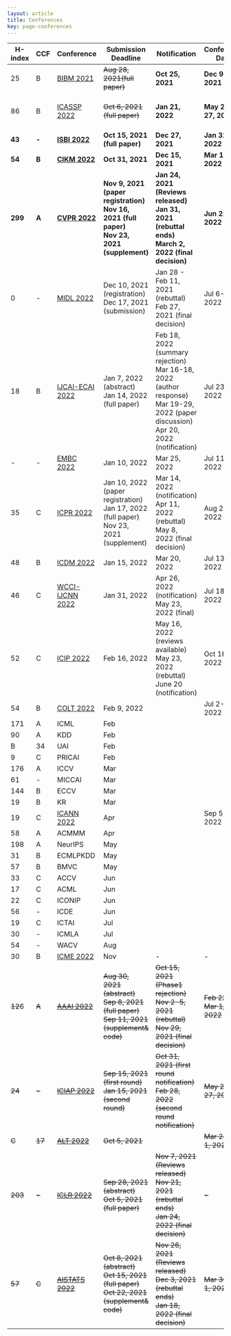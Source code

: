 ```yaml
---
layout: article
title: Conferences
key: page-conferences
---
```



| H-index | CCF    | Conference                                                   | Submission Deadline                                          | Notification                                                 | Conference Date          | Status                         |
| ------- | ------ | ------------------------------------------------------------ | ------------------------------------------------------------ | ------------------------------------------------------------ | ------------------------ | ------------------------------ |
| 25      | B      | [BIBM 2021](https://ieeebibm.org/BIBM2021/)                  | ~~Aug 28, 2021(full paper)~~                                 | **Oct 25, 2021**                                             | **Dec 9-12, 2021**       | **Submitted paper "SIEMIL"**   |
| 86      | B      | [ICASSP 2022](https://2022.ieeeicassp.org/)                  | ~~Oct 6, 2021 (full paper)~~                                 | **Jan 21, 2022**                                             | **May 22-27, 2022**      | **Submitted paper "TSML-MIL"** |
| **43**  | **-**  | **[ISBI 2022](https://biomedicalimaging.org/2022/)**         | **Oct 15, 2021 (full paper)**                                | **Dec 27, 2021**                                             | **Jan 31, 2022**         |                                |
| **54**  | **B**  | **[CIKM 2022](https://ickm2022.fh-potsdam.de/)**             | **Oct 31, 2021**                                             | **Dec 15, 2021**                                             | **Mar 10-12, 2022**      |                                |
| **299** | **A**  | **[CVPR 2022](http://cvpr2022.thecvf.com/)**                 | **Nov 9, 2021 (paper registration)<br/>Nov 16, 2021 (full paper)<br/>Nov 23, 2021 (supplement)** | **Jan 24, 2021 (Reviews released)<br/>Jan 31, 2021 (rebuttal ends)<br/>March 2, 2022 (final decision)** | **Jun 21-24, 2022**      |                                |
| 0       | -      | [MIDL 2022](https://2022.midl.io/)                           | Dec 10, 2021 (registration)<br/>Dec 17, 2021 (submission)    | Jan 28 - Feb 11, 2021 (rebuttal)<br/>Feb 27, 2021 (final decision) | Jul 6-8, 2022            |                                |
| 18      | B      | [IJCAI-ECAI 2022](https://ijcai-22.org/)                     | Jan 7, 2022 (abstract)<br/>Jan 14, 2022 (full paper)         | Feb 18, 2022 (summary rejection)<br/>Mar 16-18, 2022 (author response)<br>Mar 19-29, 2022 (paper discussion)<br>Apr 20, 2022 (notification) | Jul 23-29, 2022          |                                |
| -       | -      | [EMBC 2022](https://embc.embs.org/2022/)                     | Jan 10, 2022                                                 | Mar 25, 2022                                                 | Jul 11-15, 2022          |                                |
| 35      | C      | [ICPR 2022](https://www.icpr2022.com/)                       | Jan 10, 2022 (paper registration)<br/>Jan 17, 2022 (full paper)<br/>Nov 23, 2021 (supplement) | Mar 14, 2022 (notification)<br>Apr 11, 2022 (rebuttal)<br>May 8, 2022 (final decision) | Aug 22-25, 2022          |                                |
| 48      | B      | [ICDM 2022](https://www.data-mining-forum.de/important_dates.php) | Jan 15, 2022                                                 | Mar 20, 2022                                                 | Jul 13-17, 2022          |                                |
| 46      | C      | [WCCI-IJCNN 2022](https://wcci2022.org/)                     | Jan 31, 2022                                                 | Apr 26, 2022 (notification)<br>May 23, 2022 (final)          | Jul 18-23, 2022          |                                |
| 52      | C      | [ICIP 2022](http://2022.ieeeicip.org/)                       | Feb 16, 2022                                                 | May 16, 2022 (reviews available)<br>May 23, 2022 (rebuttal)<br>June 20 (notification) | Oct 16-19, 2022          |                                |
| 54      | B      | [COLT 2022](http://learningtheory.org/colt2022/)             | Feb 9, 2022                                                  |                                                              | Jul 2-5, 2022            |                                |
| 171     | A      | ICML                                                         | Feb                                                          |                                                              |                          |                                |
| 90      | A      | KDD                                                          | Feb                                                          |                                                              |                          |                                |
| B       | 34     | UAI                                                          | Feb                                                          |                                                              |                          |                                |
| 9       | C      | PRICAI                                                       | Feb                                                          |                                                              |                          |                                |
| 176     | A      | ICCV                                                         | Mar                                                          |                                                              |                          |                                |
| 61      | -      | MICCAI                                                       | Mar                                                          |                                                              |                          |                                |
| 144     | B      | ECCV                                                         | Mar                                                          |                                                              |                          |                                |
| 19      | B      | KR                                                           | Mar                                                          |                                                              |                          |                                |
| 19      | C      | [ICANN 2022](https://e-nns.org/icann2022/)                   | Apr                                                          |                                                              | Sep 5-8, 2022            |                                |
| 58      | A      | ACMMM                                                        | Apr                                                          |                                                              |                          |                                |
| 198     | A      | NeurIPS                                                      | May                                                          |                                                              |                          |                                |
| 31      | B      | ECMLPKDD                                                     | May                                                          |                                                              |                          |                                |
| 57      | B      | BMVC                                                         | May                                                          |                                                              |                          |                                |
| 33      | C      | ACCV                                                         | Jun                                                          |                                                              |                          |                                |
| 17      | C      | ACML                                                         | Jun                                                          |                                                              |                          |                                |
| 22      | C      | ICONIP                                                       | Jun                                                          |                                                              |                          |                                |
| 56      | -      | ICDE                                                         | Jun                                                          |                                                              |                          |                                |
| 19      | C      | ICTAI                                                        | Jul                                                          |                                                              |                          |                                |
| 30      | -      | ICMLA                                                        | Jul                                                          |                                                              |                          |                                |
| 54      | -      | WACV                                                         | Aug                                                          |                                                              |                          |                                |
| 30      | B      | [ICME 2022](http://2022.ieeeicme.org/)                       | Nov                                                          | -                                                            | -                        |                                |
| ~~12~~6 | ~~A~~  | ~~[AAAI 2022](https://aaai.org/Conferences/AAAI-22/aaai22call/)~~ | ~~Aug 30, 2021 (abstract)<br/>Sep 8, 2021 (full paper)<br/>Sep 11, 2021 (supplement& code)~~ | ~~Oct 15, 2021 (Phase1 rejection)<br/>Nov 2-5, 2021 (rebuttal)<br/>Nov 29, 2021 (final decision)~~ | ~~Feb 22 - Mar 1, 2022~~ | not participating              |
| ~~24~~  | ~~-~~  | ~~[ICIAP 2022](https://www.iciap2021.org/)~~                 | ~~Sep 15, 2021 (first round)<br/>Jan 15, 2021 (second round)~~ | ~~Oct 31, 2021 (first round notification)<br/>Feb 28, 2022 (second round notification)~~ | ~~May 23-27, 2022~~      | not participating              |
| ~~C~~   | ~~17~~ | ~~[ALT 2022](http://algorithmiclearningtheory.org/alt2022/)~~ | ~~Oct 5, 2021~~                                              |                                                              | ~~Mar 28-Apr 1, 2022~~   | not participating              |
| ~~203~~ | ~~-~~  | ~~[ICLR 2022](https://iclr.cc/Conferences/2022/CallForPapers)~~ | ~~Sep 28, 2021 (abstract)<br/>Oct 5, 2021 (full paper)~~     | ~~Nov 7, 2021 (Reviews released)<br/>Nov 21, 2021 (rebuttal ends)<br/>Jan 24, 2022 (final decision)~~ | ~~-~~                    | not participating              |
| ~~57~~  | ~~C~~  | ~~[AISTATS 2022](https://aistats.org/aistats2022/index.html)~~ | ~~Oct 8, 2021 (abstract)<br/>Oct 15, 2021 (full paper)<br/>Oct 22, 2021 (supplement& code)~~ | ~~Nov 26, 2021 (Reviews released)<br/>Dec 3, 2021 (rebuttal ends)<br/>Jan 18, 2022 (final decision)~~ | ~~Mar 30-Apr 1, 2022~~   | not participating              |